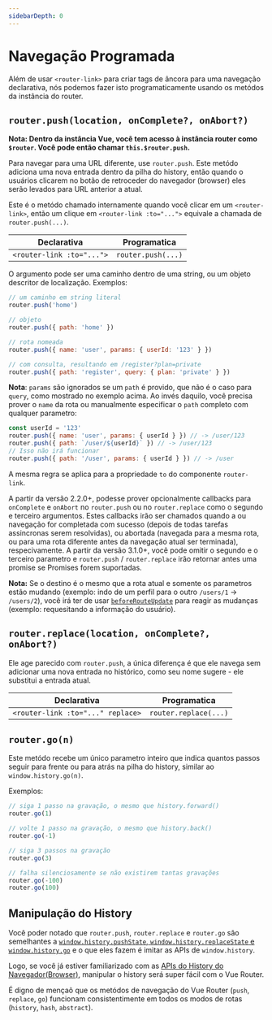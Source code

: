 ```yaml
---
sidebarDepth: 0
---
```


# Navegação Programada

Além de usar `<router-link>` para criar tags de âncora para uma navegação declarativa, nós podemos fazer isto programaticamente usando os metódos da instância do router.

## `router.push(location, onComplete?, onAbort?)`

**Nota: Dentro da instância Vue, você tem acesso à instância router como `$router`. Você pode então chamar `this.$router.push`.**


Para navegar para uma URL diferente, use `router.push`. Este metódo adiciona uma nova entrada dentro da pilha do history, então quando o usuários clicarem no botão de retroceder do navegador (browser) eles serão levados para URL anterior a atual.

Este é o metódo chamado internamente quando você clicar em um `<router-link>`, então um clique em `<router-link :to="...">` equivale a chamada de `router.push(...)`.

| Declarativa               | Programatica       |
| ------------------------- | ------------------ |
| `<router-link :to="...">` | `router.push(...)` |

O argumento pode ser uma caminho dentro de uma string, ou um objeto descritor de localização. Exemplos:

```js
// um caminho em string literal
router.push('home')

// objeto
router.push({ path: 'home' })

// rota nomeada
router.push({ name: 'user', params: { userId: '123' } })

// com consulta, resultando em /register?plan=private
router.push({ path: 'register', query: { plan: 'private' } })
```
**Nota**: `params` são ignorados se um `path` é provido, que não é o caso para `query`, como mostrado no exemplo acima. Ao invés daquilo, você precisa prover o `name` da rota ou manualmente especificar o `path` completo com qualquer parametro:

```js
const userId = '123'
router.push({ name: 'user', params: { userId } }) // -> /user/123
router.push({ path: `/user/${userId}` }) // -> /user/123
// Isso não irá funcionar
router.push({ path: '/user', params: { userId } }) // -> /user
```

A mesma regra se aplica para a propriedade `to` do componente `router-link`.

A partir da versão 2.2.0+, podesse prover opcionalmente callbacks para `onComplete` e `onAbort` no `router.push` ou no `router.replace` como o segundo e terceiro argumentos. Estes callbacks irão ser chamados quando a ou navegação for completada com sucesso (depois de todas tarefas assincronas serem resolvidas), ou abortada (navegada para a mesma rota, ou para uma rota diferente antes da navegação atual ser terminada), respecivamente.
A partir da versão 3.1.0+, você pode omitir o segundo e o terceiro parametro e `router.push` / `router.replace` irão retornar antes uma promise se Promises forem suportadas.

**Nota:** Se o destino é o mesmo que a rota atual e somente os parametros estão mudando (exemplo: indo de um perfil para o outro `/users/1` -> `/users/2`), você irá ter de usar [`beforeRouteUpdate`](./dynamic-matching.md#reacting-to-params-changes) para reagir as mudanças (exemplo: requesitando a informação do usuário).


## `router.replace(location, onComplete?, onAbort?)`

Ele age parecido com `router.push`, a única diferença é que ele navega sem adicionar uma nova entrada no histórico, como seu nome sugere - ele substitui a entrada atual.

| Declarativa                       | Programatica          |
| --------------------------------- | --------------------- |
| `<router-link :to="..." replace>` | `router.replace(...)` |

## `router.go(n)`

Este metódo recebe um único parametro inteiro que indica quantos passos seguir para frente ou para atrás na pilha do history, similar ao `window.history.go(n)`.

Exemplos:

```js
// siga 1 passo na gravação, o mesmo que history.forward()
router.go(1)

// volte 1 passo na gravação, o mesmo que history.back()
router.go(-1)

// siga 3 passos na gravação
router.go(3)

// falha silenciosamente se não existirem tantas gravações
router.go(-100)
router.go(100)
```

## Manipulação do History

Você poder notado que `router.push`, `router.replace` e `router.go` são semelhantes a [`window.history.pushState`, `window.history.replaceState` e `window.history.go`](https://developer.mozilla.org/en-US/docs/Web/API/History) e o que eles fazem é imitar as APIs de `window.history`.

Logo, se você já estiver familiarizado com as [APIs do History do Navegador(Browser)](https://developer.mozilla.org/en-US/docs/Web/API/History_API), manipular o history será super fácil com o Vue Router.

É digno de mençaõ que os metódos de navegação do Vue Router (`push`, `replace`, `go`) funcionam consistentimente em todos os modos de rotas (`history`, `hash`, `abstract`).
